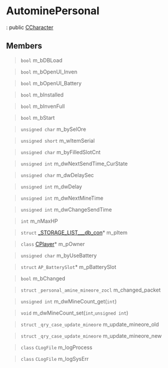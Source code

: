# AutominePersonal
: public [CCharacter](lua/classes/CCharacter.md)
 
## Members
 
> `bool` m_bDBLoad
 
> `bool` m_bOpenUI_Inven
 
> `bool` m_bOpenUI_Battery
 
> `bool` m_bInstalled
 
> `bool` m_bInvenFull
 
> `bool` m_bStart
 
> `unsigned char` m_bySelOre
 
> `unsigned short` m_wItemSerial
 
> `unsigned char` m_byFilledSlotCnt
 
> `unsigned int` m_dwNextSendTime_CurState
 
> `unsigned char` m_dwDelaySec
 
> `unsigned int` m_dwDelay
 
> `unsigned int` m_dwNextMineTime
 
> `unsigned int` m_dwChangeSendTime
 
> `int` m_nMaxHP
 
> `struct` [_STORAGE_LIST___db_con](lua/classes/_STORAGE_LIST___db_con.md)* m_pItem
 
> `class` [CPlayer](lua/classes/CPlayer.md)* m_pOwner
 
> `unsigned char` m_byUseBattery
 
> `struct` `AP_BatterySlot`* m_pBatterySlot
 
> `bool` m_bChanged
 
> `struct` `_personal_amine_mineore_zocl` m_changed_packet
 
> `unsigned int` m_dwMineCount_get(`int`)
 
> `void` m_dwMineCount_set(`int`,`unsigned int`)
 
> `struct` `_qry_case_update_mineore` m_update_mineore_old
 
> `struct` `_qry_case_update_mineore` m_update_mineore_new
 
> `class` `CLogFile` m_logProcess
 
> `class` `CLogFile` m_logSysErr
 
